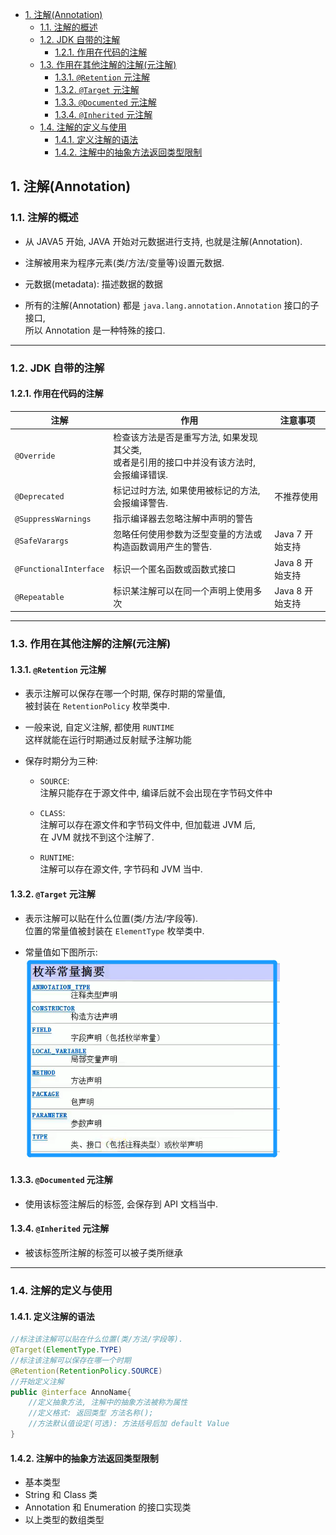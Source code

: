 <!-- TOC -->

- [1. 注解(Annotation)](#1-注解annotation)
  - [1.1. 注解的概述](#11-注解的概述)
  - [1.2. JDK 自带的注解](#12-jdk-自带的注解)
    - [1.2.1. 作用在代码的注解](#121-作用在代码的注解)
  - [1.3. 作用在其他注解的注解(元注解)](#13-作用在其他注解的注解元注解)
    - [1.3.1. `@Retention` 元注解](#131-retention-元注解)
    - [1.3.2. `@Target` 元注解](#132-target-元注解)
    - [1.3.3. `@Documented` 元注解](#133-documented-元注解)
    - [1.3.4. `@Inherited` 元注解](#134-inherited-元注解)
  - [1.4. 注解的定义与使用](#14-注解的定义与使用)
    - [1.4.1. 定义注解的语法](#141-定义注解的语法)
    - [1.4.2. 注解中的抽象方法返回类型限制](#142-注解中的抽象方法返回类型限制)

<!-- /TOC -->

## 1. 注解(Annotation)

### 1.1. 注解的概述
- 从 JAVA5 开始, JAVA 开始对元数据进行支持, 也就是注解(Annotation).  

- 注解被用来为程序元素(类/方法/变量等)设置元数据.

- 元数据(metadata): 描述数据的数据

- 所有的注解(Annotation) 都是 `java.lang.annotation.Annotation` 接口的子接口,  
  所以 Annotation 是一种特殊的接口.

****

### 1.2. JDK 自带的注解

#### 1.2.1. 作用在代码的注解
|注解|作用|注意事项|
|--|--|--|
|`@Override`|检查该方法是否是重写方法, 如果发现其父类, </br>或者是引用的接口中并没有该方法时, 会报编译错误.||
|`@Deprecated`|标记过时方法, 如果使用被标记的方法, 会报编译警告.|不推荐使用|
|`@SuppressWarnings`|指示编译器去忽略注解中声明的警告||
|`@SafeVarargs`|忽略任何使用参数为泛型变量的方法或构造函数调用产生的警告.|Java 7 开始支持|
|`@FunctionalInterface`|标识一个匿名函数或函数式接口|Java 8 开始支持|
|`@Repeatable`|标识某注解可以在同一个声明上使用多次|Java 8 开始支持|

****

### 1.3. 作用在其他注解的注解(元注解)

#### 1.3.1. `@Retention` 元注解  
- 表示注解可以保存在哪一个时期, 保存时期的常量值,  
  被封装在 `RetentionPolicy` 枚举类中.  

- 一般来说, 自定义注解, 都使用 `RUNTIME`   
  这样就能在运行时期通过反射赋予注解功能

- 保存时期分为三种:  
  - `SOURCE`:  
    注解只能存在于源文件中, 编译后就不会出现在字节码文件中
  
  - `CLASS`:  
    注解可以存在源文件和字节码文件中, 但加载进 JVM 后,  
    在 JVM 就找不到这个注解了.
  
  - `RUNTIME`:  
    注解可以存在源文件, 字节码和 JVM 当中.

#### 1.3.2. `@Target` 元注解
- 表示注解可以贴在什么位置(类/方法/字段等).  
  位置的常量值被封装在 `ElementType` 枚举类中.

- 常量值如下图所示:  
  ![pic](../99.images/2021-03-04-17-00-25.png)

#### 1.3.3. `@Documented` 元注解
- 使用该标签注解后的标签, 会保存到 API 文档当中.

#### 1.3.4. `@Inherited` 元注解
- 被该标签所注解的标签可以被子类所继承

****

### 1.4. 注解的定义与使用

#### 1.4.1. 定义注解的语法
```java
//标注该注解可以贴在什么位置(类/方法/字段等).
@Target(ElementType.TYPE) 
//标注该注解可以保存在哪一个时期
@Retention(RetentionPolicy.SOURCE)
//开始定义注解
public @interface AnnoName{
    //定义抽象方法, 注解中的抽象方法被称为属性
    //定义格式: 返回类型 方法名称();  
    //方法默认值设定(可选): 方法括号后加 default Value
}
```

#### 1.4.2. 注解中的抽象方法返回类型限制
- 基本类型
- String 和 Class 类 
- Annotation 和 Enumeration 的接口实现类
- 以上类型的数组类型